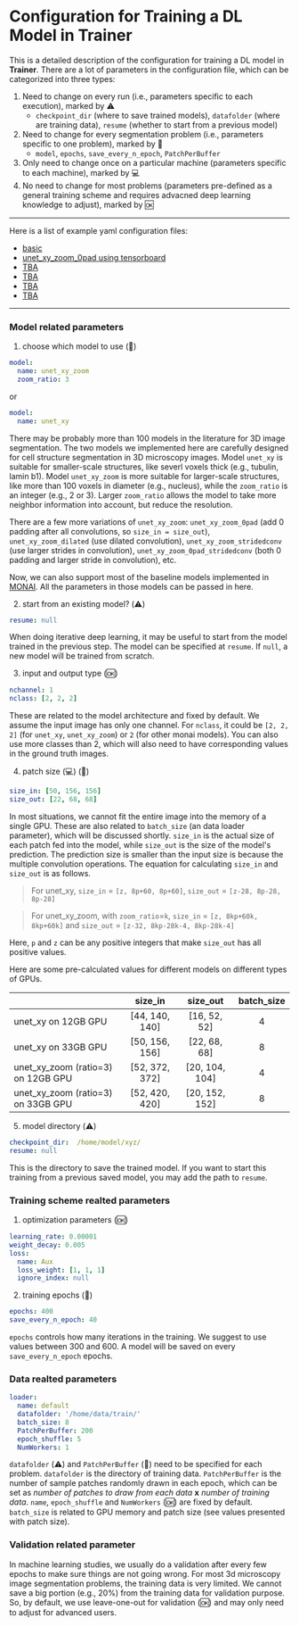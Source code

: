 # Configuration for Training a DL Model in **Trainer**

This is a detailed description of the configuration for training a DL model in **Trainer**. There are a lot of parameters in the configuration file, which can be categorized into three types:

1. Need to change on every run (i.e., parameters specific to each execution), marked by :warning:
    * `checkpoint_dir` (where to save trained models), `datafolder` (where are training data), `resume` (whether to start from a previous model)
2. Need to change for every segmentation problem (i.e., parameters specific to one problem), marked by :pushpin:
    * `model`, `epochs`, `save_every_n_epoch`, ``PatchPerBuffer``
3. Only need to change once on a particular machine (parameters specific to each machine), marked by :computer:
4. No need to change for most problems (parameters pre-defined as a general training scheme and requires advacned deep learning knowledge to adjust), marked by :ok:

********************************************************************
Here is a list of example yaml configuration files:
- [basic](../configs/train_config.yaml)
- [unet_xy_zoom_0pad using tensorboard]()
- [TBA]()
- [TBA]()
- [TBA]()
- [TBA]()
********************************************************************


### Model related parameters

1. choose which model to use (:pushpin:)
```yaml
model: 
  name: unet_xy_zoom
  zoom_ratio: 3
```
or
```yaml
model: 
  name: unet_xy
```
There may be probably more than 100 models in the literature for 3D image segmentation. The two models we implemented here are carefully designed for cell structure segmentation in 3D microscopy images. Model `unet_xy` is suitable for smaller-scale structures, like severl voxels thick (e.g., tubulin, lamin b1). Model `unet_xy_zoom` is more suitable for larger-scale structures, like more than 100 voxels in diameter (e.g., nucleus), while the `zoom_ratio` is an integer (e.g., 2 or 3). Larger `zoom_ratio` allows the model to take more neighbor information into account, but reduce the resolution. 

There are a few more variations of `unet_xy_zoom`: `unet_xy_zoom_0pad` (add 0 padding after all convolutions, so `size_in = size_out`), `unet_xy_zoom_dilated` (use dilated convolution), `unet_xy_zoom_stridedconv` (use larger strides in convolution), `unet_xy_zoom_0pad_stridedconv` (both 0 padding and larger stride in convolution), etc. 

Now, we can also support most of the baseline models implemented in [MONAI](https://docs.monai.io/en/latest/networks.html#nets). All the parameters in those models can be passed in here.

2. start from an existing model? (:warning:)

```yaml
resume: null
```

When doing iterative deep learning, it may be useful to start from the model trained in the previous step. The model can be specified at `resume`. If `null`, a new model will be trained from scratch. 

3. input and output type (:ok:)
```yaml
nchannel: 1
nclass: [2, 2, 2]
```
These are related to the model architecture and fixed by default. We assume the input image has only one channel. For `nclass`, it could be `[2, 2, 2]` (for `unet_xy`, `unet_xy_zoom`) or `2` (for other monai models). You can also use more classes than 2, which will also need to have corresponding values in the ground truth images.

4. patch size (:computer:) (:pushpin:)

```yaml 
size_in: [50, 156, 156] 
size_out: [22, 68, 68]
```
In most situations, we cannot fit the entire image into the memory of a single GPU. These are also related to `batch_size` (an data loader parameter), which will be discussed shortly. `size_in` is the actual size of each patch fed into the model, while `size_out` is the size of the model's prediction. The prediction size is smaller than the input size is because the multiple convolution operations. The equation for calculating `size_in` and `size_out` is as follows.

> For unet_xy, `size_in` = `[z, 8p+60, 8p+60]`, `size_out` = `[z-28, 8p-28, 8p-28]`

> For unet_xy_zoom, with `zoom_ratio`=`k`, `size_in` = `[z, 8kp+60k, 8kp+60k]` and `size_out` = `[z-32, 8kp-28k-4, 8kp-28k-4]`

Here, `p` and `z` can be any positive integers that make `size_out` has all positive values.

Here are some pre-calculated values for different models on different types of GPUs.

|                                       | size_in           | size_out          |  batch_size   |
| --------------------------------------|:-----------------:|:-----------------:|:-------------:|
| unet_xy on 12GB GPU                   |  [44, 140, 140]   | [16, 52, 52]      |       4       |
| unet_xy on 33GB GPU                   |  [50, 156, 156]   | [22, 68, 68]      |       8       |
| unet_xy_zoom (ratio=3) on 12GB GPU    |  [52, 372, 372]   | [20, 104, 104]    |       4       |
| unet_xy_zoom (ratio=3) on 33GB GPU    |  [52, 420, 420]   | [20, 152, 152]    |       8       |

5. model directory (:warning:)
```yaml
checkpoint_dir:  /home/model/xyz/
resume: null
```
This is the directory to save the trained model. If you want to start this training from a previous saved model, you may add the path to `resume`.

### Training scheme realted parameters
1. optimization parameters (:ok:)
```yaml
learning_rate: 0.00001
weight_decay: 0.005
loss:
  name: Aux
  loss_weight: [1, 1, 1]
  ignore_index: null
```

2. training epochs (:pushpin:)
```yaml
epochs: 400
save_every_n_epoch: 40
```
`epochs` controls how many iterations in the training. We suggest to use values between 300 and 600. A model will be saved on every `save_every_n_epoch` epochs.


### Data realted parameters 

```yaml
loader:
  name: default
  datafolder: '/home/data/train/'
  batch_size: 8
  PatchPerBuffer: 200
  epoch_shuffle: 5
  NumWorkers: 1
```
`datafolder` (:warning:) and `PatchPerBuffer` (:pushpin:) need to be specified for each problem. `datafolder` is the directory of training data. `PatchPerBuffer` is the number of sample patches randomly drawn in each epoch, which can be set as *number of patches to draw from each data* **x** *number of training data*. `name`, `epoch_shuffle` and `NumWorkers` (:ok:) are fixed by default. `batch_size` is related to GPU memory and patch size (see values presented with patch size).

### Validation related parameter

In machine learning studies, we usually do a validation after every few epochs to make sure things are not going wrong. For most 3d microscopy image segmentation problems, the training data is very limited. We cannot save a big portion (e.g., 20%) from the training data for validation purpose. So, by default, we use leave-one-out for validation (:ok:) and may only need to adjust for advanced users. 